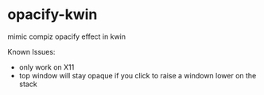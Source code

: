 # opacify-kwin
mimic compiz opacify effect in kwin

Known Issues:
* only work on X11
* top window will stay opaque if you click to raise a windown lower on the stack


